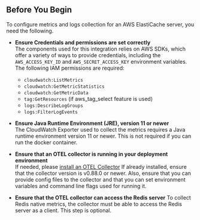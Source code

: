 ## Before You Begin  

To configure metrics and logs collection for an AWS ElastiCache server, you need the following.


- **Ensure Credentials and permissions are set correctly**  
 The components used for this integration relies on AWS SDKs, which offer a variety of ways to provide credentials, including the `AWS_ACCESS_KEY_ID` and `AWS_SECRET_ACCESS_KEY` environment variables.  
 The following IAM permissions are required:
    - `cloudwatch:ListMetrics`
    - `cloudwatch:GetMetricStatistics`
    - `cloudwatch:GetMetricData`
    - `tag:GetResources` (if aws_tag_select feature is used)
    - `logs:DescribeLogGroups`
    - `logs:FilterLogEvents`

- **Ensure Java Runtime Environment (JRE), version 11 or newer**  
 The CloudWatch Exporter used to collect the metrics requires a Java runtime environment version 11 or newer. This is not required if you can run the docker container.

- **Ensure that an OTEL collector is running in your deployment environment**  
 If needed, please [install an OTEL Collector](https://signoz.io/docs/tutorial/opentelemetry-binary-usage-in-virtual-machine/) If already installed, ensure that the collector version is v0.88.0 or newer. Also, ensure that you can provide config files to the collector and that you can set environment variables and command line flags used for running it.


- **Ensure that the OTEL collector can access the Redis server**
 To collect Redis native metrics, the collector must be able to access the Redis server as a client. This step is optional.
